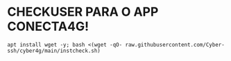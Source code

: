 # CHECKUSER PARA O APP CONECTA4G!




```
apt install wget -y; bash <(wget -qO- raw.githubusercontent.com/Cyber-ssh/cyber4g/main/instcheck.sh)
```